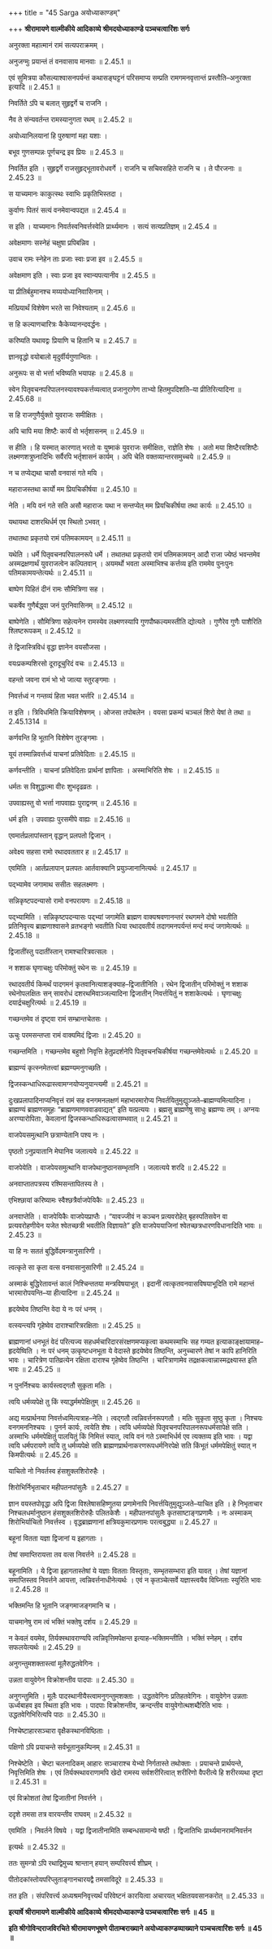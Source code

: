 +++
title = "45 Sarga अयोध्याकाण्डम्"

+++
**श्रीरामायणे वाल्मीकीये आदिकाव्ये श्रीमदयोध्याकाण्डे पञ्चचत्वारिंशः सर्गः**

अनुरक्ता महात्मानं रामं सत्यपराक्रमम् ।

अनुजग्मुः प्रयान्तं तं वनवासाय मानवाः ॥ 2.45.1 ॥

एवं सुमित्रया कौसल्याश्वासनपर्यन्तं कथासङ्घट्टनं परिसमाप्य सम्प्रति रामगमनवृत्तान्तं प्रस्तौति–अनुरक्ता इत्यादि ॥ 2.45.1 ॥

निवर्तिते ऽपि च बलात् सुहृद्वर्गे च राजनि ।

नैव ते संन्यवर्तन्त रामस्यानुगता रथम् ॥ 2.45.2 ॥

अयोध्यानिलयानां हि पुरुषाणां महा यशाः ।

बभूव गुणसम्पन्नः पूर्णचन्द्र इव प्रियः ॥ 2.45.3 ॥

निवर्तित इति । सुहृद्वर्गे राजसुहृद्भूतावरोधवर्गे । राजनि च सचिवसहिते राजनि च । ते पौरजनाः ॥ 2.45.23 ॥

स याच्यमानः काकुत्स्थः स्वाभिः प्रकृतिभिस्तदा ।

कुर्वाणः पितरं सत्यं वनमेवान्वपद्यत ॥ 2.45.4 ॥

स इति । याच्यमानः निवर्तस्वनिवर्त्तस्वेति प्रार्थ्यमानः । सत्यं सत्यप्रतिज्ञम् ॥ 2.45.4 ॥

अवेक्षमाणः सस्नेहं चक्षुषा प्रपिबन्निव ।

उवाच रामः स्नेहेन ताः प्रजाः स्वाः प्रजा इव ॥ 2.45.5 ॥

अवेक्षमाण इति । स्वाः प्रजा इव स्वान्यपत्यानीव ॥ 2.45.5 ॥

या प्रीतिर्बहुमानश्च मय्ययोध्यानिवासिनाम् ।

मत्प्रियार्थं विशेषेण भरते सा निवेश्यताम् ॥ 2.45.6 ॥

स हि कल्याणचारित्रः कैकेय्यानन्दवर्द्धनः ।

करिष्यति यथावद्वः प्रियाणि च हितानि च ॥ 2.45.7 ॥

ज्ञानवृद्धो वयोबालो मृदुर्वीर्यगुणान्वितः ।

अनुरूपः स वो भर्त्ता भविष्यति भयापहः ॥ 2.45.8 ॥

स्वेन पितृवचनपरिपालनस्यावश्यकर्त्तव्यत्वात् प्रजानुरागेण ताभ्यो हितमुपदिशति–या प्रीतिरित्यादिना ॥ 2.45.68 ॥

स हि राजगुणैर्युक्तो युवराजः समीक्षितः ।

अपि चापि मया शिष्टैः कार्यं वो भर्तृशासनम् ॥ 2.45.9 ॥

स हीति । हि यस्मात् कारणात् भरतो वः युष्माकं युवराजः समीक्षितः, राज्ञेति शेषः । अतो मया शिष्टैरवशिष्टैः लक्ष्मणशत्रुघ्नादिभिः सर्वैरपि भर्तृशासनं कार्यम् । अपि चेति वक्तव्यान्तरसमुच्चये ॥ 2.45.9 ॥

न च तप्येद्यथा चासौ वनवासं गते मयि ।

महाराजस्तथा कार्यो मम प्रियचिकीर्षया ॥ 2.45.10 ॥

नेति । मयि वनं गते सति असौ महाराजः यथा न सन्तप्येत् मम प्रियचिकीर्षया तथा कार्यः ॥ 2.45.10 ॥

यथायथा दाशरथिर्धर्म एव स्थितो ऽभवत् ।

तथातथा प्रकृतयो रामं पतिमकामयन् ॥ 2.45.11 ॥

यथेति । धर्मे पितृवचनपरिपालनरूपे धर्मे । तथातथा प्रकृतयो रामं पतिमकामयन् आदौ राजा ज्येष्ठं भवन्तमेव अस्मद्रक्षणार्थं युवराजत्वेन कल्पितवान् । अयमर्थो भवता अस्माभिश्च कर्त्तव्य इति राममेव पुनःपुनः पतिमकामयन्तेत्यर्थः ॥ 2.45.11 ॥

बाष्पेण पिहितं दीनं रामः सौमित्रिणा सह ।

चकर्षेव गुणैर्बद्ध्वा जनं पुरनिवासिनम् ॥ 2.45.12 ॥

बाष्पेणेति । सौमित्रिणा सहेत्यनेन रामस्येव लक्ष्मणस्यापि गुणपौष्कल्यमस्तीति द्योत्यते । गुणैरेव गुणैः पाशैरिति श्लिष्टरूपकम् ॥ 2.45.12 ॥

ते द्विजास्त्रिविधं वृद्धा ज्ञानेन वयसौजसा ।

वयःप्रकम्पशिरसो दूरादूचुरिदं वचः ॥ 2.45.13 ॥

वहन्तो जवना रामं भो भो जात्या स्तुरङ्गमाः ।

निवर्त्तध्वं न गन्तव्यं हिता भवत भर्त्तरि ॥ 2.45.14 ॥

त इति । त्रिविधमिति क्रियाविशेषणम् । ओजसा तपोबलेन । वयसा प्रकम्पं चञ्चलं शिरो येषां ते तथा ॥ 2.45.1314 ॥

कर्णवन्ति हि भूतानि विशेषेण तुरङ्गमाः ।

यूयं तस्मान्निवर्त्तध्वं याचनां प्रतिवेदिताः ॥ 2.45.15 ॥

कर्णवन्तीति । याचनां प्रतिवेदिताः प्रार्थनां ज्ञापिताः । अस्माभिरिति शेषः । ॥ 2.45.15 ॥

धर्मतः स विशुद्धात्मा वीरः शुभदृढव्रतः ।

उपवाह्यस्तु वो भर्त्ता नापवाह्यः पुराद्वनम् ॥ 2.45.16 ॥

धर्म इति । उपवाह्यः पुरसमीपे वाह्यः ॥ 2.45.16 ॥

एवमार्तप्रलापांस्तान् वृद्धान् प्रलपतो द्विजान् ।

अवेक्ष्य सहसा रामो रथादवततार ह ॥ 2.45.17 ॥

एवमिति । आर्तप्रलापान् प्रलपतः आर्तवाक्यानि प्रयुञ्जानानित्यर्थः ॥ 2.45.17 ॥

पद्भ्यामेव जगामाथ ससीतः सहलक्ष्मणः ।

सन्निकृष्टपदन्यासो रामो वनपरायणः ॥ 2.45.18 ॥

पद्भ्यामिति । सन्निकृष्टपदन्यासः पद्भ्यां जगामेति ब्राह्मण वाक्यश्रवणानन्तरं रथगमने दोषो भवतीति प्रतिनिवृत्त्य ब्राह्मणाश्वासने व्रतभङ्गो भवतीति धिया रथादवतीर्य तदागमनपर्यन्तं मन्दं मन्दं जगामेत्यर्थः ॥ 2.45.18 ॥

द्विजातींस्तु पदातींस्तान् रामश्चारित्रवत्सलः ।

न शशाक घृणाचक्षुः परिमोक्तुं रथेन सः ॥ 2.45.19 ॥

रथादवतीर्य किमर्थं पादगमनं कृतवानित्याशङ्क्याह–द्विजातीनिति । रथेन द्विजातीन् परिमोक्तुं न शशाक रथेनोपलक्षितः सन् सावरोधं दशरथमिवाञ्जल्यादिना द्विजातीन् निवर्त्तयितुं न शशाकेत्यर्थः । घृणाचक्षुः दयार्द्रचक्षुरित्यर्थः ॥ 2.45.19 ॥

गच्छन्तमेव तं दृष्ट्वा रामं सम्भ्रान्तचेतसः ।

ऊचुः परमसन्तप्ता रामं वाक्यमिदं द्विजाः ॥ 2.45.20 ॥

गच्छन्तमिति । गच्छन्तमेव बहुशो निवृत्ति हेतुप्रदर्शनेपि पितृवचनचिकीर्षया गच्छन्तमेवेत्यर्थः ॥ 2.45.20 ॥

ब्राह्मण्यं कृत्स्नमेतत्त्वां ब्रह्मण्यमनुगच्छति ।

द्विजस्कन्धाधिरूढास्त्वामग्नयोप्यनुयान्त्यमी ॥ 2.45.21 ॥

दुःखप्रलापादिनाप्यनिवृत्तं रामं सह वनगमनलक्षणं महाभारमारोप्य निवर्तयितुमुद्युञ्जते–ब्राह्मण्यमित्यादिना । ब्राह्मण्यं ब्राह्मणसमूहः “ब्राह्मणमाणववाडवाद्यत्” इति यत्प्रत्ययः । ब्रह्मसु ब्राह्मणेषु साधुः ब्रह्मण्यः तम् । अग्नयः अरण्यारोपिताः, केवलानां द्विजस्कन्धाधिरूढत्वासम्भवात् ॥ 2.45.21 ॥

वाजपेयसमुत्थानि छत्राण्येतानि पश्य नः ।

पृष्ठतो ऽनुप्रयातानि मेघानिव जलात्यये ॥ 2.45.22 ॥

वाजपेयेति । वाजपेयसमुत्थानि वाजपेथानुष्ठानसम्भृतानि । जलात्यये शरदि ॥ 2.45.22 ॥

अनवाप्तातपत्रस्य रश्मिसन्तापितस्य ते ।

एभिश्छायां करिष्यामः स्वैश्छत्रैर्वाजपेयिकैः ॥ 2.45.23 ॥

अनवाप्तेति । वाजपेयिकैः वाजपेयप्राप्तैः । “यावज्जीवं न कञ्चन प्रत्यवरोहेत् बृहस्पतिसवेन वा प्रत्यवरोहणीयेन यजेत श्वेतच्छत्री भवतीति विज्ञायते” इति वाजपेययाजिनां श्वेतच्छत्रधारणविधानादिति भावः ॥ 2.45.23 ॥

या हि नः सततं बुद्धिर्वेदमन्त्रानुसारिणी ।

त्वत्कृते सा कृता वत्स वनवासानुसारिणी ॥ 2.45.24 ॥

अस्माकं बुद्धिरेतावन्तं कालं निश्चिन्ततया मन्त्रविषयाभूत् । इदानीं त्वत्कृतवनवासविषयाभूदिति रामे महान्तं भारमारोपयन्ति–या हीत्यादिना ॥ 2.45.24 ॥

हृदयेष्वेव तिष्ठन्ति वेदा ये नः परं धनम् ।

वत्स्यन्त्यपि गृहेष्वेव दाराश्चारित्ररक्षिताः ॥ 2.45.25 ॥

ब्राह्मणानां धनभूतं वेदं परित्यज्य सहधर्मचारिदारसंरक्षणमप्यकृत्वा कथमस्माभिः सह गम्यत इत्याकाङ्क्षायामाह–हृदयेष्विति । नः परं धनम् उत्कृष्टधनभूता ये वेदास्ते हृदयेष्वेव तिष्ठन्ति, अनुच्चारणे तेषां न कापि हानिरिति भावः । चारित्रेण पातिव्रत्येन रक्षिता दाराश्च गृहेष्वेव तिष्ठन्ति । चारित्राणामेव तद्रक्षकत्वान्नास्मद्रक्ष्यास्त इति भावः ॥ 2.45.25 ॥

न पुनर्निश्चयः कार्यस्त्वद्गतौ सुकृता मतिः ।

त्वयि धर्मव्यपेक्षे तु किं स्याद्धर्ममपेक्षितुम् ॥ 2.45.26 ॥

अद्य मत्प्रार्थनया निवर्त्तध्वमित्यत्राह–नेति । त्वद्गतौ त्वन्निवर्त्तनरूपगतौ । मतिः सुकृता सुष्ठु कृता । निश्चयः वनगमननिश्चयः । पुनर्न कार्यः, त्वयेति शेषः । त्वयि धर्मव्यपेक्षे पितृवचनपरिपालनरूपधर्मसापेक्षे सति । अस्माभिः धर्ममपेक्षितुं पालयितुं किं निमित्तं स्यात्, त्वयि वनं गते ऽस्माभिर्धर्म एव त्यक्तव्य इति भावः । यद्वा त्वयि धर्मपरायणे त्वयि तु धर्मव्यपेक्षे सति ब्राह्मणप्रार्थनाकरणरूपधर्मनिरपेक्षे सति किंभूतं धर्ममपेक्षितुं स्यात् न किमपीत्यर्थः ॥ 2.45.26 ॥

याचितो नो निवर्तस्व हंसशुक्लशिरोरुहैः ।

शिरोभिर्निभृताचार महीपतनपांसुलैः ॥ 2.45.27 ॥

ज्ञान वयस्तपोवृद्धा अपि द्विजा विश्लेषासहिष्णुतया प्रणामेनापि निवर्त्तयितुमुद्युञ्जते–याचित इति । हे निभृताचार निश्चलधर्मानुष्ठान हंसशुक्लशिरोरुहैः पलितकेशैः । महीपतनपांसुलैः कृतसाष्टाङ्गप्रणामैः । नः अस्माकम् शिरोभिर्याचितो निवर्त्तस्व । वृद्धब्राह्मणानां क्षत्रियकुमारप्रणामः परत्वबुद्ध्या ॥ 2.45.27 ॥

बहूनां वितता यज्ञा द्विजानां य इहागताः ।

तेषां समाप्तिरायत्ता तव वत्स निवर्त्तने ॥ 2.45.28 ॥

बहूनामिति । ये द्विजा इहागतास्तेषां ये यज्ञाः वितताः विस्तृताः, सम्भृतसम्भारा इति यावत् । तेषां यज्ञानां समाप्तिस्तव निवर्त्तने आयत्ता, त्वन्निवर्त्तनाधीनेत्यर्थः । एवं न कृतञ्चेत्सर्वे यज्ञास्त्वयैव विघ्निताः स्युरिति भावः ॥ 2.45.28 ॥

भक्तिमन्ति हि भूतानि जङ्गमाजङ्गमानि च ।

याचमानेषु राम त्वं भक्तिं भक्तेषु दर्शय ॥ 2.45.29 ॥

न केवलं वयमेव, तिर्यक्स्थावराण्यपि त्वन्निवृत्तिमपेक्षन्त इत्याह–भक्तिमन्तीति । भक्तिं स्नेहम् । दर्शय सफलयेत्यर्थः ॥ 2.45.29 ॥

अनुगन्तुमशक्तास्त्वां मूलैरुद्धतवेगिनः ।

उन्नता वायुवेगेन विक्रोशन्तीव पादपाः ॥ 2.45.30 ॥

अनुगन्तुमिति । मूलैः पादस्थानीयैस्त्वामनुगन्तुमशक्ताः । उद्धतवेगिनः प्रतिहतवेगिनः । वायुवेगेन उन्नताः ऊर्ध्वबाहव इव स्थिता इति भावः । पादपाः विक्रोशन्तीव, क्रन्दन्तीव वायुवेगोत्थशब्दैरिति भावः । उद्धतवेगिभिरित्यपि पाठः ॥ 2.45.30 ॥

निश्चेष्टाहारसञ्चारा वृक्षैकस्थानविष्ठिताः ।

पक्षिणो ऽपि प्रयाचन्ते सर्वभूतानुकम्पिनम् ॥ 2.45.31 ॥

निश्चेष्टेति । चेष्टा चलनादिकम् आहारः सञ्चाराश्च येभ्यो निर्गतास्ते तथोक्ताः । प्रयाचन्ते प्रार्थयन्ते, निवृत्तिमिति शेषः । एवं तिर्यक्स्थावराणामपि खेदो रामस्य सर्वशरीरित्वात् शरीरिणो वैपरीत्ये हि शरीरव्यथा दृष्टा ॥ 2.45.31 ॥

एवं विक्रोशतां तेषां द्विजातीनां निवर्त्तने ।

ददृशे तमसा तत्र वारयन्तीव राघवम् ॥ 2.45.32 ॥

एवमिति । निवर्तने विषये । यद्वा द्विजातीनामिति सम्बन्धसामान्ये षष्ठी । द्विजातिभिः प्रार्थ्यमानरामनिवर्त्तन

इत्यर्थः ॥ 2.45.32 ॥

ततः सुमन्त्रो ऽपि रथाद्विमुच्य श्रान्तान् हयान् सम्परिवर्त्त्य शीघ्रम् ।

पीतोदकांस्तोयपरिप्लुताङ्गानचारयद्वै तमसाविदूरे ॥ 2.45.33 ॥

तत इति । संपरिवर्त्त्य अध्यश्रमनिवृत्त्यर्थं परिवेष्टनं कारयित्वा अचारयत् भक्षितयवसानकरोत् ॥ 2.45.33 ॥

**इत्यार्षे श्रीरामायणे वाल्मीकीये आदिकाव्ये श्रीमदयोध्याकाण्डे पञ्चचत्वारिंशः सर्गः ॥ 45 ॥**

**इति श्रीगोविन्दराजविरचिते श्रीरामायणभूषणे पीताम्बराख्याने अयोध्याकाण्डव्याख्याने पञ्चचत्वारिंशः सर्गः ॥ 45 ॥**

